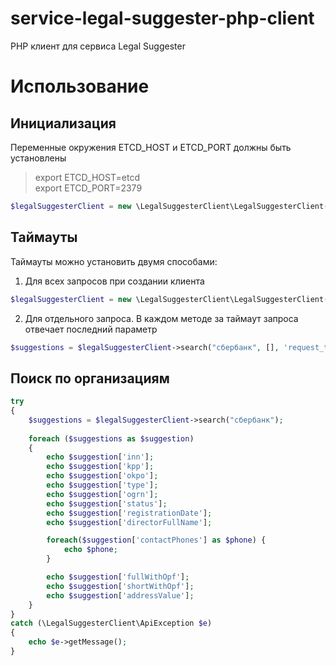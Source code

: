 # service-legal-suggester-php-client
PHP клиент для сервиса Legal Suggester

# Использование

## Инициализация
Переменные окружения ETCD_HOST и ETCD_PORT должны быть установлены
> export ETCD_HOST=etcd  
export ETCD_PORT=2379
```php
$legalSuggesterClient = new \LegalSuggesterClient\LegalSuggesterClient('x-request-id', 'session-id');
```

## Таймауты
Таймауты можно установить двумя способами:

1. Для всех запросов при создании клиента
```php
$legalSuggesterClient = new \LegalSuggesterClient\LegalSuggesterClient('x-request-id', 'session-id', 'request_timeout', 'connect_timeout');
```
2. Для отдельного запроса. В каждом методе за таймаут запроса отвечает последний параметр
```php
$suggestions = $legalSuggesterClient->search("сбербанк", [], 'request_timeout');
```


## Поиск по организациям
```php
try
{
    $suggestions = $legalSuggesterClient->search("сбербанк");
    
    foreach ($suggestions as $suggestion)
    {
        echo $suggestion['inn'];
        echo $suggestion['kpp'];
        echo $suggestion['okpo'];
        echo $suggestion['type'];
        echo $suggestion['ogrn'];
        echo $suggestion['status'];
        echo $suggestion['registrationDate'];
        echo $suggestion['directorFullName'];

        foreach($suggestion['contactPhones'] as $phone) {
            echo $phone;
        }

        echo $suggestion['fullWithOpf'];
        echo $suggestion['shortWithOpf'];
        echo $suggestion['addressValue'];
    }
}
catch (\LegalSuggesterClient\ApiException $e)
{
    echo $e->getMessage();
}
```
